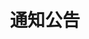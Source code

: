 ---
{
    layout: Layout,
    isMoreNotices: true,
    title: 通知公告,
    noticeContent: {
        title: 通知公告,
        noticeList: [
            {
                title: 【文昌链升级公告1】,
                date: 2021-10-11 19:00,
                info: BSN「文昌链 IRITA OPB」于 2021 年 11 月 16 日已完成服务升级，集成适配了 TIBC 精简跨链通信协议功能模块。集成适配了 TIBC 精简跨链通信协议功能模块。BSN「文昌链 IRITA OPB」于 2021 年 11 月 16 日已完成服务升级，集成适配了 TIBC 精简跨链通信协议功能模块。集成适配了 TIBC 精简跨链通信协议功能模块。,
                maskContent: <span>阿西巴巴样式<span>,
            },
            {
                title: 【文昌链升级公告2】,
                date: 2021-10-11 19:00,
                info: BSN「文昌链 IRITA OPB」于 2021 年 11 月 16 日已完成服务升级，集成适配了 TIBC 精简跨链通信协议功能模块。集成适配了 TIBC 精简跨链通信协议功能模块。BSN「文昌链 IRITA OPB」于 2021 年 11 月 16 日已完成服务升级，集成适配了 TIBC 精简跨链通信协议功能模块。集成适配了 TIBC 精简跨链通信协议功能模块。,
                maskContent: <span>阿西巴巴样式<span>,
            },
            {
                title: 【文昌链升级公告3】,
                date: 2021-10-11 19:00,
                info: BSN「文昌链 IRITA OPB」于 2021 年 11 月 16 日已完成服务升级，集成适配了 TIBC 精简跨链通信协议功能模块。集成适配了 TIBC 精简跨链通信协议功能模块。BSN「文昌链 IRITA OPB」于 2021 年 11 月 16 日已完成服务升级，集成适配了 TIBC 精简跨链通信协议功能模块。集成适配了 TIBC 精简跨链通信协议功能模块。,
                maskContent: <span>阿西巴巴样式<span>,
            },
            {
                title: 【文昌链升级公告4】,
                date: 2021-10-11 19:00,
                info: BSN「文昌链 IRITA OPB」于 2021 年 11 月 16 日已完成服务升级，集成适配了 TIBC 精简跨链通信协议功能模块。集成适配了 TIBC 精简跨链通信协议功能模块。BSN「文昌链 IRITA OPB」于 2021 年 11 月 16 日已完成服务升级，集成适配了 TIBC 精简跨链通信协议功能模块。集成适配了 TIBC 精简跨链通信协议功能模块。,
                maskContent: <span>阿西巴巴样式<span>,
            },
            {
                title: 【文昌链升级公告5】,
                date: 2021-10-11 19:00,
                info: BSN「文昌链 IRITA OPB」于 2021 年 11 月 16 日已完成服务升级，集成适配了 TIBC 精简跨链通信协议功能模块。集成适配了 TIBC 精简跨链通信协议功能模块。BSN「文昌链 IRITA OPB」于 2021 年 11 月 16 日已完成服务升级，集成适配了 TIBC 精简跨链通信协议功能模块。集成适配了 TIBC 精简跨链通信协议功能模块。,
                maskContent: <span>阿西巴巴样式<span>,
            },
            {
                title: 【文昌链升级公告6】,
                date: 2021-10-11 19:00,
                info: BSN「文昌链 IRITA OPB」于 2021 年 11 月 16 日已完成服务升级，集成适配了 TIBC 精简跨链通信协议功能模块。集成适配了 TIBC 精简跨链通信协议功能模块。BSN「文昌链 IRITA OPB」于 2021 年 11 月 16 日已完成服务升级，集成适配了 TIBC 精简跨链通信协议功能模块。集成适配了 TIBC 精简跨链通信协议功能模块。,
                maskContent: <span>阿西巴巴样式<span>,
            },
            {
                title: 【文昌链升级公告7】,
                date: 2021-10-11 19:00,
                info: BSN「文昌链 IRITA OPB」于 2021 年 11 月 16 日已完成服务升级，集成适配了 TIBC 精简跨链通信协议功能模块。集成适配了 TIBC 精简跨链通信协议功能模块。BSN「文昌链 IRITA OPB」于 2021 年 11 月 16 日已完成服务升级，集成适配了 TIBC 精简跨链通信协议功能模块。集成适配了 TIBC 精简跨链通信协议功能模块。,
                maskContent: <span>阿西巴巴样式<span>,
            },
            {
                title: 【文昌链升级公告8】,
                date: 2021-10-11 19:00,
                info: BSN「文昌链 IRITA OPB」于 2021 年 11 月 16 日已完成服务升级，集成适配了 TIBC 精简跨链通信协议功能模块。集成适配了 TIBC 精简跨链通信协议功能模块。BSN「文昌链 IRITA OPB」于 2021 年 11 月 16 日已完成服务升级，集成适配了 TIBC 精简跨链通信协议功能模块。集成适配了 TIBC 精简跨链通信协议功能模块。,
                maskContent: <span>阿西巴巴样式<span>,
            },
            {
                title: 【文昌链升级公告9】,
                date: 2021-10-11 19:00,
                info: BSN「文昌链 IRITA OPB」于 2021 年 11 月 16 日已完成服务升级，集成适配了 TIBC 精简跨链通信协议功能模块。集成适配了 TIBC 精简跨链通信协议功能模块。BSN「文昌链 IRITA OPB」于 2021 年 11 月 16 日已完成服务升级，集成适配了 TIBC 精简跨链通信协议功能模块。集成适配了 TIBC 精简跨链通信协议功能模块。,
                maskContent: <span>阿西巴巴样式<span>,
            },
            {
                title: 【文昌链升级公告10】,
                date: 2021-10-11 19:00,
                info: BSN「文昌链 IRITA OPB」于 2021 年 11 月 16 日已完成服务升级，集成适配了 TIBC 精简跨链通信协议功能模块。集成适配了 TIBC 精简跨链通信协议功能模块。BSN「文昌链 IRITA OPB」于 2021 年 11 月 16 日已完成服务升级，集成适配了 TIBC 精简跨链通信协议功能模块。集成适配了 TIBC 精简跨链通信协议功能模块。,
                maskContent: <span>阿西巴巴样式<span>,
            },
        ]
    }
}
---
